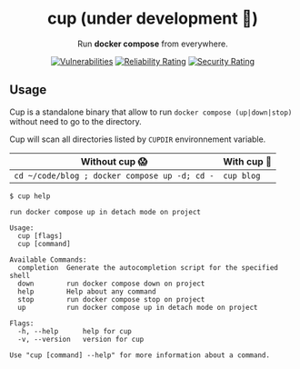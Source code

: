 <div align="center">

# cup **(under development 🚧)**

Run **docker compose** from everywhere.

[![Vulnerabilities](https://sonarcloud.io/api/project_badges/measure?project=adrien-chinour_cup&metric=vulnerabilities)](https://sonarcloud.io/summary/new_code?id=adrien-chinour_cup)
[![Reliability Rating](https://sonarcloud.io/api/project_badges/measure?project=adrien-chinour_cup&metric=reliability_rating)](https://sonarcloud.io/summary/new_code?id=adrien-chinour_cup)
[![Security Rating](https://sonarcloud.io/api/project_badges/measure?project=adrien-chinour_cup&metric=security_rating)](https://sonarcloud.io/summary/new_code?id=adrien-chinour_cup)

</div>


## Usage

Cup is a standalone binary that allow to run `docker compose (up|down|stop)` without need to go to the directory.

Cup will scan all directories listed by `CUPDIR` environnement variable.

| Without cup 😱                                | With cup 🤩 |
|-----------------------------------------------|-------------|
| `cd ~/code/blog ; docker compose up -d; cd -` | `cup blog`  |

```shell
$ cup help

run docker compose up in detach mode on project

Usage:
  cup [flags]
  cup [command]

Available Commands:
  completion  Generate the autocompletion script for the specified shell
  down        run docker compose down on project
  help        Help about any command
  stop        run docker compose stop on project
  up          run docker compose up in detach mode on project

Flags:
  -h, --help      help for cup
  -v, --version   version for cup

Use "cup [command] --help" for more information about a command.
```
